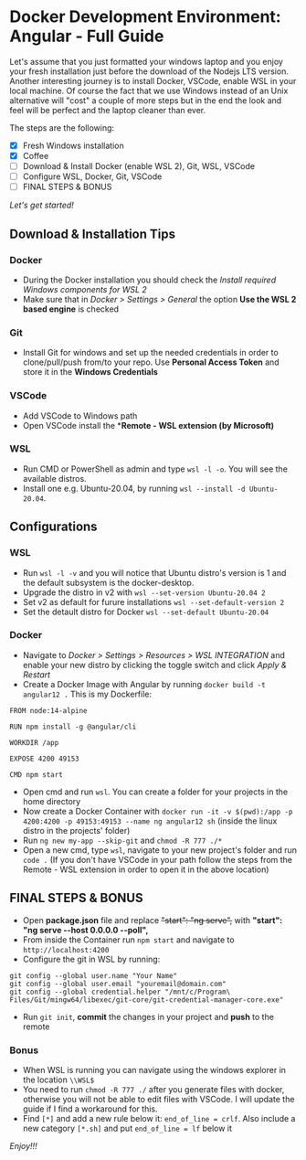 # Docker Development Environment: Angular - Full Guide

Let's assume that you just formatted your windows laptop and you enjoy your fresh installation just before the download of the Nodejs LTS version. Another interesting journey is to install Docker, VSCode, enable WSL in your local machine. Of course the fact that we use Windows instead of an Unix alternative will "cost" a couple of more steps but in the end the look and feel will be perfect and the laptop cleaner than ever.

The steps are the following:

- [x] Fresh Windows installation
- [x] Coffee
- [ ] Download & Ιnstall Docker (enable WSL 2), Git, WSL, VSCode
- [ ] Configure WSL, Docker, Git, VSCode
- [ ] FINAL STEPS & BONUS

*Let's get started!*

## Download & Installation Tips

### Docker
- During the Docker installation you should check the *Install required Windows components for WSL 2*
- Make sure that in *Docker > Settings > General* the option **Use the WSL 2 based engine** is checked

### Git
- Install Git for windows and set up the needed credentials in order to clone/pull/push from/to your repo. Use **Personal Access Token** and store it in the **Windows Credentials**

### VSCode
- Add VSCode to Windows path
- Open VSCode install the ***Remote - WSL extension (by Microsoft)**

### WSL
- Run CMD or PowerShell as admin and type `wsl -l -o`. You will see the available distros. 
- Install one e.g. Ubuntu-20.04, by running `wsl --install -d Ubuntu-20.04`.

## Configurations

### WSL

- Run `wsl -l -v` and you will notice that Ubuntu distro's version is 1 and the default subsystem is the docker-desktop.
- Upgrade the distro in v2 with `wsl --set-version Ubuntu-20.04 2`
- Set v2 as default for furure installations `wsl --set-default-version 2`
- Set the detault distro for Docker `wsl --set-default Ubuntu-20.04`

### Docker

- Navigate to *Docker > Settings > Resources > WSL INTEGRATION* and enable your new distro by clicking the toggle switch and click *Apply & Restart*
- Create a Docker Image with Angular by running `docker build -t angular12 .` This is my Dockerfile:
```
FROM node:14-alpine

RUN npm install -g @angular/cli

WORKDIR /app

EXPOSE 4200 49153

CMD npm start
```
- Open cmd and run `wsl`. You can create a folder for your projects in the home directory
- Now create a Docker Container with `docker run -it -v $(pwd):/app -p 4200:4200 -p 49153:49153 --name ng angular12 sh` (inside the linux distro in the projects' folder)
- Run `ng new my-app --skip-git` and `chmod -R 777 ./*`
- Open a new cmd, type `wsl`, navigate to your new project's folder and run `code .` (If you don't have VSCode in your path follow the steps from the Remote - WSL extension in order to open it in the above location)

## FINAL STEPS & BONUS

- Open **package.json** file and replace ~~"start": "ng serve",~~ with **"start": "ng serve --host 0.0.0.0 --poll",**
- From inside the Container run `npm start` and navigate to `http://localhost:4200`
- Configure the git in WSL by running:
```
git config --global user.name "Your Name"
git config --global user.email "youremail@domain.com"
git config --global credential.helper "/mnt/c/Program\ Files/Git/mingw64/libexec/git-core/git-credential-manager-core.exe"
```
- Run `git init`, **commit** the changes in your project and **push** to the remote

### Bonus
- When WSL is running you can navigate using the windows explorer in the location `\\WSL$` 
- You need to run `chmod -R 777 ./` after you generate files with docker, otherwise you will not be able to edit files with VSCode. I will update the guide if I find a workaround for this.
- Find `[*]` and add a new rule below it: `end_of_line = crlf`. Also include a new category `[*.sh]` and put `end_of_line = lf` below it

*Enjoy!!!*